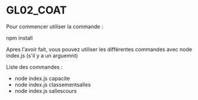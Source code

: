 # GL02_COAT

Pour commencer utiliser la commande :

npm install

Apres l'avoir fait, vous pouvez utiliser les différentes commandes 
avec node index.js <commande> <arg>(s'il y a un arguemnt)

Liste des commandes :

- node index.js capacite <nomSalle>
- node index.js classementsalles
- node index.js sallescours <nomDuCours>
